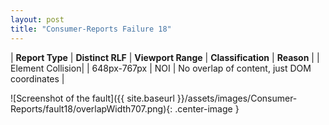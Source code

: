 ```yaml
---
layout: post
title: "Consumer-Reports Failure 18"
---
```

| **Report Type** | **Distinct RLF** | **Viewport Range** | **Classification** | **Reason** |
| Element Collision|  | 648px-767px | NOI | No overlap of content, just DOM coordinates | 

![Screenshot of the fault]({{ site.baseurl }}/assets/images/Consumer-Reports/fault18/overlapWidth707.png){: .center-image }